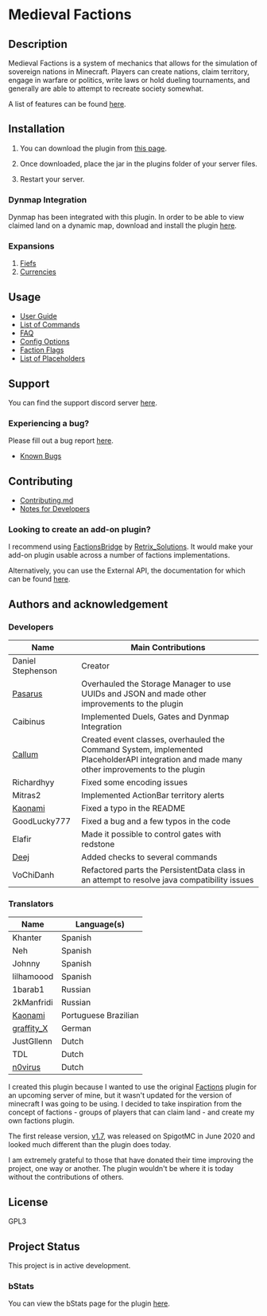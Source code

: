 # Medieval Factions

## Description
Medieval Factions is a system of mechanics that allows for the simulation of sovereign nations in Minecraft. Players can create nations, claim territory, engage in warfare or politics, write laws or hold dueling tournaments, and generally are able to attempt to recreate society somewhat.

A list of features can be found [here](https://github.com/dmccoystephenson/Medieval-Factions/wiki/Features).

## Installation
1) You can download the plugin from [this page](https://www.spigotmc.org/resources/medieval-factions-sovereign-nation-simulator.79941/updates).

2) Once downloaded, place the jar in the plugins folder of your server files.

3) Restart your server.

### Dynmap Integration
Dynmap has been integrated with this plugin. In order to be able to view claimed land on a dynamic map, download and install the plugin [here](https://www.spigotmc.org/resources/dynmap.274/).

### Expansions
1) [Fiefs](https://github.com/dmccoystephenson/Fiefs)
2) [Currencies](https://github.com/dmccoystephenson/Currencies)

## Usage
- [User Guide](https://github.com/dmccoystephenson/Medieval-Factions/wiki/Guide)
- [List of Commands](https://github.com/dmccoystephenson/Medieval-Factions/wiki/Commands)
- [FAQ](https://github.com/dmccoystephenson/Medieval-Factions/wiki/FAQ)
- [Config Options](https://github.com/dmccoystephenson/Medieval-Factions/wiki/Config-Options)
- [Faction Flags](https://github.com/dmccoystephenson/Medieval-Factions/wiki/Faction-Flags)
- [List of Placeholders](https://github.com/dmccoystephenson/Medieval-Factions/wiki/Placeholders)

## Support
You can find the support discord server [here](https://discord.gg/xXtuAQ2).

### Experiencing a bug?
Please fill out a bug report [here](https://github.com/dmccoystephenson/Medieval-Factions/issues/new/choose).

- [Known Bugs](https://github.com/dmccoystephenson/Medieval-Factions/issues?q=is%3Aopen+is%3Aissue+label%3Abug)

## Contributing
- [Contributing.md](https://github.com/dmccoystephenson/Medieval-Factions/blob/master/CONTRIBUTING.md)
- [Notes for Developers](https://github.com/dmccoystephenson/Medieval-Factions/wiki/Developer-Notes)

### Looking to create an add-on plugin?
I recommend using [FactionsBridge](https://www.spigotmc.org/resources/factionsbridge.89716/) by [Retrix_Solutions](https://www.spigotmc.org/resources/authors/retrix_solutions.491191/). It would make your add-on plugin usable across a number of factions implementations.

Alternatively, you can use the External API, the documentation for which can be found [here](https://github.com/dmccoystephenson/Medieval-Factions/wiki/External-API-Documentation).

## Authors and acknowledgement
### Developers
Name | Main Contributions
------------ | -------------
Daniel Stephenson | Creator
[Pasarus](https://github.com/Pasarus) | Overhauled the Storage Manager to use UUIDs and JSON and made other improvements to the plugin
Caibinus | Implemented Duels, Gates and Dynmap Integration
[Callum](https://www.spigotmc.org/resources/authors/retrix_solutions.491191/) | Created event classes, overhauled the Command System, implemented PlaceholderAPI integration and made many other improvements to the plugin
Richardhyy | Fixed some encoding issues
Mitras2 | Implemented ActionBar territory alerts
[Kaonami](https://github.com/Daniels7k) | Fixed a typo in the README
GoodLucky777 | Fixed a bug and a few typos in the code
Elafir | Made it possible to control gates with redstone
[Deej](https://github.com/Mr-Deej) | Added checks to several commands
VoChiDanh | Refactored parts the PersistentData class in an attempt to resolve java compatibility issues

### Translators
Name | Language(s)
------------ | -------------
Khanter | Spanish
Neh | Spanish
Johnny | Spanish
lilhamoood | Spanish
1barab1 | Russian
2kManfridi | Russian
[Kaonami](https://github.com/Daniels7k) | Portuguese Brazilian
[graffity_X](https://www.spigotmc.org/members/kicker765.946561/) | German
JustGllenn | Dutch
TDL | Dutch
[n0virus](https://www.youtube.com/c/n0virus) | Dutch

I created this plugin because I wanted to use the original [Factions](https://www.spigotmc.org/resources/factions.1900/) plugin for an upcoming server of mine, but it wasn't updated for the version of minecraft I was going to be using. I decided to take inspiration from the concept of factions - groups of players that can claim land - and create my own factions plugin.

The first release version, [v1.7](https://github.com/dmccoystephenson/Medieval-Factions/releases/tag/v1.7), was released on SpigotMC in June 2020 and looked much different than the plugin does today.

I am extremely grateful to those that have donated their time improving the project, one way or another. The plugin wouldn't be where it is today without the contributions of others.

## License
GPL3

## Project Status
This project is in active development.

### bStats
You can view the bStats page for the plugin [here](https://bstats.org/plugin/bukkit/Medieval%20Factions/8929).
